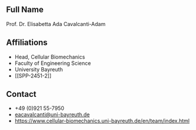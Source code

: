 ## Full Name
Prof. Dr. Elisabetta Ada Cavalcanti-Adam

## Affiliations
- Head, Cellular Biomechanics
- Faculty of Engineering Science
- University Bayreuth
- [[SPP-2451-2]]
## Contact
- +49 (0)921 55-7950
- eacavalcanti@uni-bayreuth.de
- https://www.cellular-biomechanics.uni-bayreuth.de/en/team/index.html
